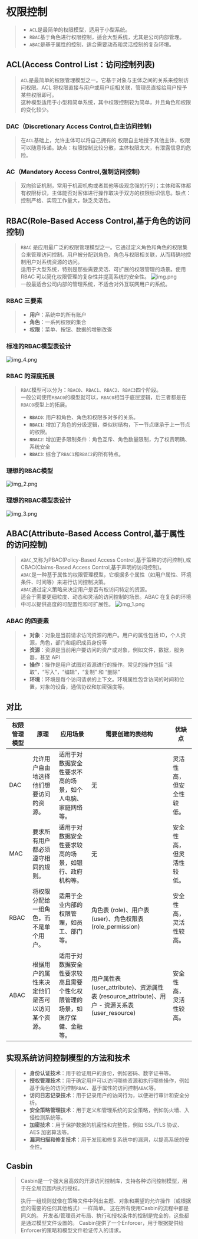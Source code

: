 # 权限控制

> - `ACL`是最简单的权限模型，适用于小型系统。
> - `RBAC`基于角色进行权限控制，适合大型系统，尤其是公司内部管理。
> - `ABAC`是基于属性的控制，适合需要动态和灵活控制的复杂环境。

## ACL(Access Control List：访问控制列表)
> `ACL`是最简单的权限管理模型之一。它基于对象与主体之间的关系来控制访问权限。ACL
> 将权限直接与用户或用户组相关联，管理员直接给用户授予某些权限即可。  
> 这种模型适用于小型和简单系统，其中权限控制较为简单，并且角色和权限的变化较少。
### DAC（Discretionary Access Control,自主访问控制)
> 在`ACL`基础上，允许主体可以将自己拥有的 权限自主地授予其他主体，权限可以随意传递。缺点：权限控制比较分散，主体权限太大，有泄露信息的危险。
### AC（Mandatory Access Control,强制访问控制)
> 双向验证机制，常用于机密机构或者其他等级观念强的行列；主体和客体都有权限标识，主体能否对客体进行操作取决于双方的权限标识信息。缺点：控制严格、实现工作量大，缺乏灵活性。

## RBAC(Role-Based Access Control,基于角色的访问控制)
> `RBAC`
> 是应用最广泛的权限管理模型之一。它通过定义角色和角色的权限集合来管理访问控制。用户被分配到角色，角色与权限相关联，从而精确地控制用户对系统资源的访问。  
> 适用于大型系统，特别是那些需要灵活、可扩展的权限管理的场景。使用 RBAC 可以简化权限管理的复杂性并提高系统的安全性。
> ![img.png](img.png)  
> 一般最适合公司内部的管理系统，不适合对外互联网用户的系统。
### RBAC 三要素
> - **用户**：系统中的所有账户
> - **角色**：一系列权限的集合
> - **权限**：菜单、按钮、数据的增删改查
### 标准的RBAC模型表设计
![img_4.png](img_4.png)
### RBAC 的深度拓展
> `RBAC`模型可以分为：`RBAC0`、`RBAC1`、`RBAC2`、`RBAC3`四个阶段。  
> 一般公司使用`RBAC0`的模型就可以，`RBAC0`相当于底层逻辑，后三者都是在`RBAC0`模型上的拓展。
> - **`RBAC0`**: 用户和角色、角色和权限多对多的关系。
> - **`RBAC1`**: 增加了角色的分级逻辑，类似树结构，下一节点继承于上一节点的权限。
> - **`RBAC2`**: 增加更多限制条件：角色互斥、角色数量限制，为了权责明确、系统安全
> - **`RBAC3`**: 综合了`RBAC1`和`RBAC2`的所有特点。
### 理想的RBAC模型
![img_2.png](img_2.png)
### 理想的RBAC模型表设计
![img_3.png](img_3.png)


## ABAC(Attribute-Based Access Control,基于属性的访问控制)
> `ABAC`,又称为PBAC(Policy-Based Access Control,基于策略的访问控制),或CBAC(Claims-Based Access
> Control,基于声明的访问控制)。  
> `ABAC`是一种基于属性的权限管理模型，它根据多个属性（如用户属性、环境条件、时间等）来进行访问控制决策。  
> `ABAC`通过定义策略来决定用户是否有权访问特定的资源。  
> 适合于需要更细粒度、动态和灵活的访问控制的场景。ABAC 在复杂的环境中可以提供高度的可配置性和可扩展性。
> ![img_1.png](img_1.png)
### ABAC 的四要素
> - **对象**：对象是当前请求访问资源的用户。用户的属性包括 ID，个人资源，角色，部门和组织成员身份等
> - **资源**：资源是当前用户要访问的资产或对象，例如文件，数据，服务器，甚至 API
> - **操作**：操作是用户试图对资源进行的操作。常见的操作包括 “读取”，“写入”，“编辑”，“复制” 和 “删除”
> - **环境**：环境是每个访问请求的上下文。环境属性包含访问的时间和位置，对象的设备，通信协议和加密强度等。

## 对比
| 权限管理模型 | 原理                      | 应用场景                                  | 需要创建的表结构                                                                     | 优缺点          |
|--------|-------------------------|---------------------------------------|------------------------------------------------------------------------------|--------------|
| DAC    | 允许用户自由地选择他们想要访问的资源。     | 适用于对数据安全性要求不高的场景，如个人电脑、家庭网络等。         | 无                                                                            | 灵活性高，但安全性较低。 |
| MAC    | 要求所有用户都必须遵守相同的规则。       | 适用于对数据安全性要求较高的场景，如银行、政府机构等。           | 无                                                                            | 安全性高，但灵活性较低。 |
| RBAC   | 将权限分配给一组角色，而不是单个用户。     | 适用于企业内部的权限管理，如员工、部门等。                 | 角色表 (role)、用户表 (user)、角色权限表 (role_permission)                                | 安全性高，灵活性较高。  |
| ABAC   | 根据用户的属性来决定他们是否可以访问某个资源。 | 适用于对数据安全性要求较高且需要个性化权限管理的场景，如医疗保健、金融等。 | 用户属性表 (user_attribute)、资源属性表 (resource_attribute)、用户 - 资源关系表 (user_resource) | 安全性高，灵活性较高。  |

## 实现系统访问控制模型的方法和技术
> - **身份认证技术**：用于验证用户的身份，例如密码、数字证书等。
> - **授权管理技术**：用于确定用户可以访问哪些资源和执行哪些操作，例如基于角色的访问控制`RBAC`、基于属性的访问控制`ABAC`等。
> - **访问日志记录技术**：用于记录用户的访问行为，以便进行审计和安全分析。
> - **安全策略管理技术**：用于定义和管理系统的安全策略，例如防火墙、入侵检测系统等。
> - **加密技术**：用于保护数据的机密性和完整性，例如 SSL/TLS 协议、AES 加密算法等。
> - **漏洞扫描和修复技术**：用于发现和修复系统中的漏洞，以提高系统的安全性。

## Casbin
> Casbin是一个强大且高效的开源访问控制库，支持各种访问控制模型，用于在全局范围内执行授权。
> 
> 执行一组规则就像在策略文件中列出主题、对象和期望的允许操作（或根据您的需要的任何其他格式）一样简单。 这在所有使用Casbin的流程中都是同义的。 开发者/管理员对布局、执行和授权条件的控制是完全的，这些都是通过模型文件设置的。 Casbin提供了一个Enforcer，用于根据提供给Enforcer的策略和模型文件验证传入的请求。
